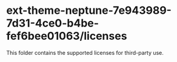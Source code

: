 # ext-theme-neptune-7e943989-7d31-4ce0-b4be-fef6bee01063/licenses

This folder contains the supported licenses for third-party use.

